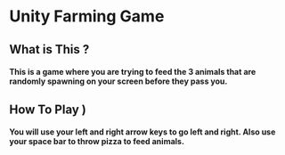 # Unity Farming Game
## What is This ?
#### This is a game where you are trying to feed the 3 animals that are randomly spawning on your screen before they pass you.
## How To Play )
#### You will use your left and right arrow keys to go left and right. Also use your space bar to throw pizza to feed animals.
